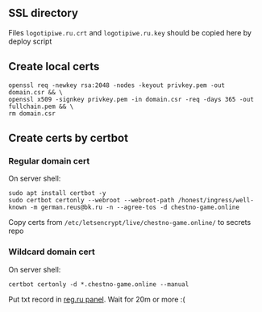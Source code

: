 ## SSL directory
Files `logotipiwe.ru.crt` and `logotipiwe.ru.key` should be copied here by deploy script

## Create local certs 
```shell
openssl req -newkey rsa:2048 -nodes -keyout privkey.pem -out domain.csr && \
openssl x509 -signkey privkey.pem -in domain.csr -req -days 365 -out fullchain.pem && \
rm domain.csr
```

## Create certs by certbot
### Regular domain cert
On server shell:
```shell
sudo apt install certbot -y
sudo certbot certonly --webroot --webroot-path /honest/ingress/well-known -m german.reus@bk.ru -n --agree-tos -d chestno-game.online
```
Copy certs from `/etc/letsencrypt/live/chestno-game.online/` to secrets repo

### Wildcard domain cert
On server shell:
```shell
certbot certonly -d *.chestno-game.online --manual
```
Put txt record in <a href="https://www.reg.ru/user/account/#/services">reg.ru panel</a>. Wait for 20m or more :(